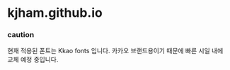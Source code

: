kjham.github.io
==============

### caution
현재 적용된 폰트는 Kkao fonts 입니다. 카카오 브랜드용이기 때문에 빠른 시일 내에 교체 예정 중입니다.
